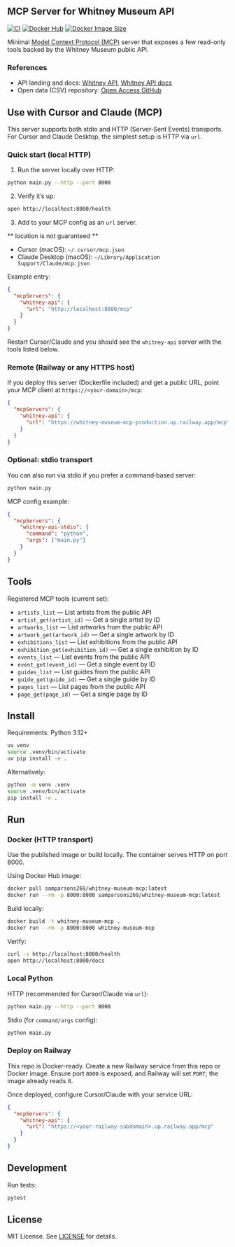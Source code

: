 ## MCP Server for Whitney Museum API

[![CI](https://github.com/sam-parsons/whitney-museum-mcp/actions/workflows/ci.yml/badge.svg)](https://github.com/sam-parsons/whitney-museum-mcp/actions/workflows/ci.yml)
[![Docker Hub](https://img.shields.io/docker/pulls/samparsons269/whitney-museum-mcp.svg)](https://hub.docker.com/r/samparsons269/whitney-museum-mcp)
[![Docker Image Size](https://img.shields.io/docker/image-size/samparsons269/whitney-museum-mcp/latest)](https://hub.docker.com/r/samparsons269/whitney-museum-mcp)

Minimal [Model Context Protocol (MCP)](https://modelcontextprotocol.io/) server that exposes a few read-only tools backed by the Whitney Museum public API.

### References
- API landing and docs: [Whitney API](https://whitney.org/api/), [Whitney API docs](https://whitney.org/about/website/api)
- Open data (CSV) repository: [Open Access GitHub](https://github.com/whitneymuseum/open-access)

## Use with Cursor and Claude (MCP)

This server supports both stdio and HTTP (Server‑Sent Events) transports. For Cursor and Claude Desktop, the simplest setup is HTTP via `url`.

### Quick start (local HTTP)

1) Run the server locally over HTTP:

```bash
python main.py --http --port 8000
```

2) Verify it’s up:

```bash
open http://localhost:8000/health
```

3) Add to your MCP config as an `url` server.

** location is not guaranteed **
- Cursor (macOS): `~/.cursor/mcp.json`
- Claude Desktop (macOS): `~/Library/Application Support/Claude/mcp.json`

Example entry:

```json
{
  "mcpServers": {
    "whitney-api": {
      "url": "http://localhost:8000/mcp"
    }
  }
}
```

Restart Cursor/Claude and you should see the `whitney-api` server with the tools listed below.

### Remote (Railway or any HTTPS host)

If you deploy this server (Dockerfile included) and get a public URL, point your MCP client at `https://<your-domain>/mcp`:

```json
{
  "mcpServers": {
    "whitney-api": {
      "url": "https://whitney-museum-mcp-production.up.railway.app/mcp"
    }
  }
}
```

### Optional: stdio transport

You can also run via stdio if you prefer a command‑based server:

```bash
python main.py
```

MCP config example:

```json
{
  "mcpServers": {
    "whitney-api-stdio": {
      "command": "python",
      "args": ["main.py"]
    }
  }
}
```

## Tools

Registered MCP tools (current set):
- `artists_list` — List artists from the public API
- `artist_get(artist_id)` — Get a single artist by ID
- `artworks_list` — List artworks from the public API
- `artwork_get(artwork_id)` — Get a single artwork by ID
- `exhibitions_list` — List exhibitions from the public API
- `exhibition_get(exhibition_id)` — Get a single exhibition by ID
- `events_list` — List events from the public API
- `event_get(event_id)` — Get a single event by ID
- `guides_list` — List guides from the public API
- `guide_get(guide_id)` — Get a single guide by ID
- `pages_list` — List pages from the public API
- `page_get(page_id)` — Get a single page by ID


## Install

Requirements: Python 3.12+

```bash
uv venv
source .venv/bin/activate
uv pip install -e .
```

Alternatively:
```bash
python -m venv .venv
source .venv/bin/activate
pip install -e .
```


## Run

### Docker (HTTP transport)

Use the published image or build locally. The container serves HTTP on port 8000.

Using Docker Hub image:

```bash
docker pull samparsons269/whitney-museum-mcp:latest
docker run --rm -p 8000:8000 samparsons269/whitney-museum-mcp:latest
```

Build locally:

```bash
docker build -t whitney-museum-mcp .
docker run --rm -p 8000:8000 whitney-museum-mcp
```

Verify:

```bash
curl -s http://localhost:8000/health
open http://localhost:8000/docs
```

### Local Python

HTTP (recommended for Cursor/Claude via `url`):

```bash
python main.py --http --port 8000
```

Stdio (for `command/args` config):

```bash
python main.py
```

### Deploy on Railway

This repo is Docker-ready. Create a new Railway service from this repo or Docker image. Ensure port `8000` is exposed, and Railway will set `PORT`; the image already reads it.

Once deployed, configure Cursor/Claude with your service URL:

```json
{
  "mcpServers": {
    "whitney-api": {
      "url": "https://<your-railway-subdomain>.up.railway.app/mcp"
    }
  }
}
```

## Development

Run tests:
```bash
pytest
```

## License

MIT License. See [LICENSE](./LICENSE) for details.
